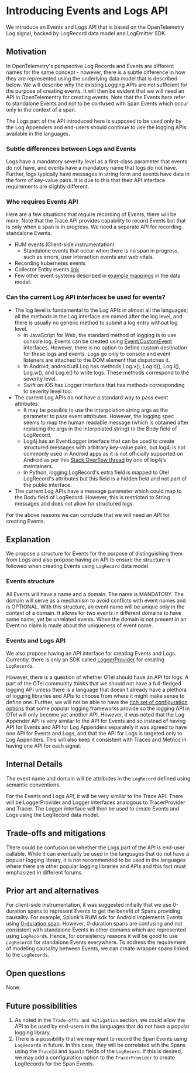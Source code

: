 # Introducing Events and Logs API

We introduce an Events and Logs API that is based on the OpenTelemetry Log signal, backed by LogRecord data model and LogEmitter SDK.

## Motivation

In OpenTelemetry's perspective Log Records and Events are different names for the same concept - however, there is a subtle difference in how they are represented using the underlying data model that is described below. We will describe why the existing Logging APIs are not sufficient for the purpose of creating events.  It will then be evident that we will need an API in OpenTelementry for creating events. Note that the Events here refer to standalone Events and not to be confused with Span Events which occur only in the context of a span.

The Logs part of the API introduced here is supposed to be used only by the Log Appenders and end-users should continue to use the logging APIs available in the languages.

### Subtle differences between Logs and Events

Logs have a mandatory severity level as a first-class parameter that events do not have, and events have a mandatory name that logs do not have. Further, logs typically have messages in string form and events have data in the form of key-value pairs. It is due to this that their API interface requirements are slightly different.

### Who requires Events API

Here are a few situations that require recording of Events, there will be more.  Note that the Trace API provides capability to record Events but that is only when a span is in progress. We need a separate API for recording standalone Events.

- RUM events (Client-side instrumentation)
  - Standalone events that occur when there is no span in progress, such as errors, user interaction events and web vitals.
- Recording kubernetes events
- Collector Entity events [link](https://docs.google.com/document/d/1Tg18sIck3Nakxtd3TFFcIjrmRO_0GLMdHXylVqBQmJA/edit)
- Few other event systems described in [example mappings](../specification/logs/data-model-appendix.md#appendix-a-example-mappings) in the data model.

### Can the current Log API interfaces be used for events?

- The log level is fundamental to the Log APIs in almost all the languages; all the methods in the Log interface are named after the log level, and there is usually no generic method to submit a log entry without log level.
  - In JavaScript for Web, the standard method of logging is to use console.log. Events can be created using [Event/CustomEvent](https://developer.mozilla.org/en-US/docs/Web/Events/Creating_and_triggering_events) interfaces. However, there is no option to define custom destination for these logs and events. Logs go only to console and event listeners are attached to the DOM element that dispatches it.
  - In Android, android.util.Log has methods  Log.v(), Log.d(), Log.i(), Log.w(), and Log.e() to write logs. These methods correspond to the severity level.
  - Swift on iOS has Logger interface that has methods corresponding to severity level too.
- The current Log APIs do not have a standard way to pass event attributes.
  - It may be possible to use the interpolation string args as the parameter to pass event attributes. However, the logging spec seems to map the human readable message (which is obtained after replacing the args in the interpolated string) to the Body field of LogRecord.
  - Log4j has an EventLogger interface that can be used to create structured messages with arbitrary key-value pairs, but log4j is not commonly used in Android apps as it is not officially supported on Android as per this [Stack Overflow thread](https://stackoverflow.com/questions/60398799/disable-log4j-jmx-on-android/60407849#60407849) by one of log4j’s maintainers.
  - In Python, logging.LogRecord's extra field is mapped to Otel LogRecord's attributes but this field is a hidden field and not part of the public interface.
- The current Log APIs have a message parameter which could map to the Body field of LogRecord. However, this is restricted to String messages and does not allow for structured logs.

For the above reasons we can conclude that we will need an API for creating Events.

## Explanation

We propose a structure for Events for the purpose of distinguishing them from Logs and also propose having an API to ensure the structure is followed when creating Events using `LogRecord` data model.

### Events structure

All Events will have a name and a domain. The name is MANDATORY. The domain will serve as a mechanism to avoid conflicts with event names and is OPTIONAL. With this structure, an event name will be unique only in the context of a domain. It allows for two events in different domains to have same name, yet be unrelated events. When the domain is not present in an Event no claim is made about the uniqueness of event name.

### Events and Logs API

We also propose having an API interface for creating Events and Logs. Currently, there is only an SDK called [LoggerProvider](../specification/logs/sdk.md#loggerprovider) for creating `LogRecord`s.

However, there is a question of whether OTel should have an API for logs. A part of the OTel community thinks that we should not have a full-fledged logging API unless there is a language that doesn't already have a plethora of logging libraries and APIs to choose from where it might make sense to define one. Further, we will not be able to have the [rich set of configuration options](https://logging.apache.org/log4j/2.x/manual/configuration.html) that some popular logging frameworks provide so the logging API in OTel will only become yet another API. However, it was noted that the Log Appender API is very similar to the API for Events and so instead of having API for Events and API for Log Appenders separately it was agreed to have one API for Events and Logs, and that the API for Logs is targeted only to Log Appenders. This will also keep it consistent with Traces and Metrics in having one API for each signal.

## Internal Details

The event name and domain will be attributes in the `LogRecord` defined using semantic conventions.

For the Events and Logs API, it will be very similar to the Trace API. There will be LoggerProvider and Logger interfaces analogous to TracerProvider and Tracer. The Logger interface will then be used to create Events and Logs using the LogRecord data model.

## Trade-offs and mitigations

There could be confusion on whether the Logs part of the API is end-user callable. While it can eventually be used in the languages that do not have a popular logging library, it is not recommended to be used in the languages where there are other popular logging libraries and APIs and this fact must emphasized in different forums.

## Prior art and alternatives

For client-side instrumentation, it was suggested initially that we use 0-duration spans to represent Events to get the benefit of Spans providing causality. For example, Splunk's RUM sdk for Android implements Events using [0-duration span](https://github.com/signalfx/splunk-otel-android/blob/main/integration/agent/api/src/main/java/com/splunk/rum/integration/agent/api/SplunkRum.kt). However, 0-duration spans are confusing and not consistent with standalone Events in other domains which are represented using `LogRecord`s.  Hence, for consistency reasons it will be good to use `LogRecord`s for standalone Events everywhere. To address the requirement of modeling causality between Events, we can create wrapper spans linked to the `LogRecord`s.

## Open questions

None.

## Future possibilities

1. As noted in the `Trade-offs and mitigation` section, we could allow the API to be used by end-users in the languages that do not have a popular logging library.
2. There is a possibility that we may want to record the Span Events using `LogRecord`s in future. In this case, they will be correlated wth the Spans using the `TraceId` and `SpanId` fields of the `LogRecord`. If this is desired, we may add a configuration option to the `TracerProvider` to create LogRecords for the Span Events.
